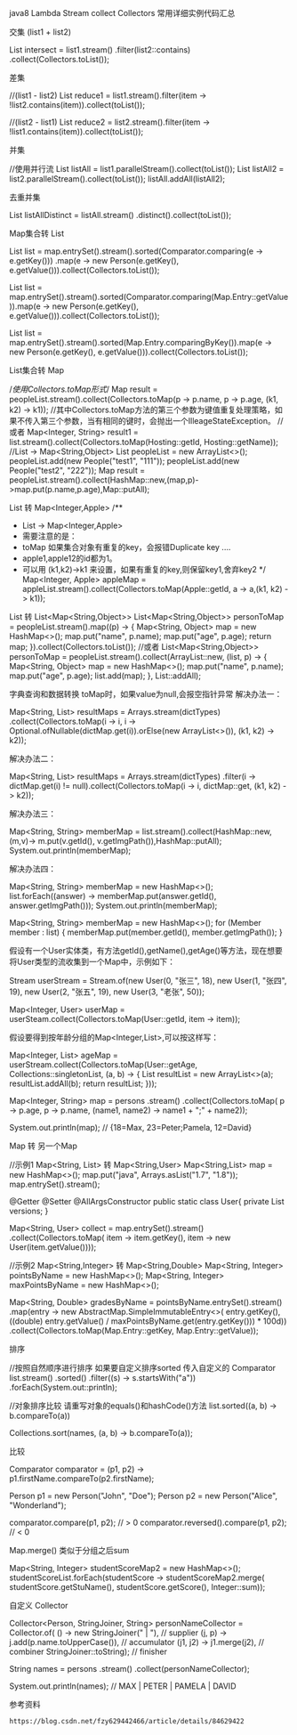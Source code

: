 java8 Lambda Stream collect Collectors 常用详细实例代码汇总


交集 (list1 + list2)

List<T> intersect = list1.stream()
                         .filter(list2::contains)
                         .collect(Collectors.toList());

差集

//(list1 - list2)
List<String> reduce1 = list1.stream().filter(item -> !list2.contains(item)).collect(toList());

//(list2 - list1)
List<String> reduce2 = list2.stream().filter(item -> !list1.contains(item)).collect(toList());

并集

//使用并行流 
List<String> listAll = list1.parallelStream().collect(toList());
List<String> listAll2 = list2.parallelStream().collect(toList());
listAll.addAll(listAll2);


去重并集

List<String> listAllDistinct = listAll.stream()
.distinct().collect(toList());


Map集合转 List

List<Person> list = map.entrySet().stream().sorted(Comparator.comparing(e -> e.getKey()))
		.map(e -> new Person(e.getKey(), e.getValue())).collect(Collectors.toList());
		
List<Person> list = map.entrySet().stream().sorted(Comparator.comparing(Map.Entry::getValue)).map(e -> new Person(e.getKey(), e.getValue())).collect(Collectors.toList());

List<Person> list = map.entrySet().stream().sorted(Map.Entry.comparingByKey()).map(e -> new Person(e.getKey(), e.getValue())).collect(Collectors.toList());

List集合转 Map

/*使用Collectors.toMap形式*/
Map result = peopleList.stream().collect(Collectors.toMap(p -> p.name, p -> p.age, (k1, k2) -> k1));
//其中Collectors.toMap方法的第三个参数为键值重复处理策略，如果不传入第三个参数，当有相同的键时，会抛出一个IlleageStateException。
//或者
Map<Integer, String> result1 = list.stream().collect(Collectors.toMap(Hosting::getId, Hosting::getName));
//List<People> -> Map<String,Object>
List<People> peopleList = new ArrayList<>();
peopleList.add(new People("test1", "111"));
peopleList.add(new People("test2", "222"));
Map result = peopleList.stream().collect(HashMap::new,(map,p)->map.put(p.name,p.age),Map::putAll);


List 转 Map<Integer,Apple>
/**
 * List<Apple> -> Map<Integer,Apple>
 * 需要注意的是：
 * toMap 如果集合对象有重复的key，会报错Duplicate key ....
 *  apple1,apple12的id都为1。
 *  可以用 (k1,k2)->k1 来设置，如果有重复的key,则保留key1,舍弃key2
 */
Map<Integer, Apple> appleMap = appleList.stream().collect(Collectors.toMap(Apple::getId, a -> a,(k1, k2) -> k1));


List 转 List<Map<String,Object>>
List<Map<String,Object>> personToMap = peopleList.stream().map((p) -> {
    Map<String, Object> map = new HashMap<>();
    map.put("name", p.name);
    map.put("age", p.age);
    return map;
}).collect(Collectors.toList());
//或者
List<Map<String,Object>> personToMap = peopleList.stream().collect(ArrayList::new, (list, p) -> {
   Map<String, Object> map = new HashMap<>();
    map.put("name", p.name);
    map.put("age", p.age);
    list.add(map);
}, List::addAll);


字典查询和数据转换 toMap时，如果value为null,会报空指针异常
解决办法一：

Map<String, List<Dict>> resultMaps = Arrays.stream(dictTypes)
.collect(Collectors.toMap(i -> i, i -> Optional.ofNullable(dictMap.get(i)).orElse(new ArrayList<>()), (k1, k2) -> k2));

解决办法二：

Map<String, List<Dict>> resultMaps = Arrays.stream(dictTypes)
.filter(i -> dictMap.get(i) != null).collect(Collectors.toMap(i -> i, dictMap::get, (k1, k2) -> k2));

解决办法三：

Map<String, String> memberMap = list.stream().collect(HashMap::new, (m,v)->
    m.put(v.getId(), v.getImgPath()),HashMap::putAll);
System.out.println(memberMap);

解决办法四：

Map<String, String> memberMap = new HashMap<>();
list.forEach((answer) -> memberMap.put(answer.getId(), answer.getImgPath()));
System.out.println(memberMap);

Map<String, String> memberMap = new HashMap<>();
for (Member member : list) {
    memberMap.put(member.getId(), member.getImgPath());
}


假设有一个User实体类，有方法getId(),getName(),getAge()等方法，现在想要将User类型的流收集到一个Map中，示例如下：

Stream<User> userStream = Stream.of(new User(0, "张三", 18), new User(1, "张四", 19), new User(2, "张五", 19), new User(3, "老张", 50));

Map<Integer, User> userMap = userSteam.collect(Collectors.toMap(User::getId, item -> item));


假设要得到按年龄分组的Map<Integer,List>,可以按这样写：

Map<Integer, List<User>> ageMap = userStream.collect(Collectors.toMap(User::getAge, Collections::singletonList, (a, b) -> {
            List<User> resultList = new ArrayList<>(a);
            resultList.addAll(b);
            return resultList;
        }));

Map<Integer, String> map = persons
    .stream()
    .collect(Collectors.toMap(
        p -> p.age,
        p -> p.name,
        (name1, name2) -> name1 + ";" + name2));

System.out.println(map);
// {18=Max, 23=Peter;Pamela, 12=David}


Map 转 另一个Map

//示例1 Map<String, List<String>> 转 Map<String,User>
Map<String,List<String>> map = new HashMap<>();
map.put("java", Arrays.asList("1.7", "1.8"));
map.entrySet().stream();

@Getter
@Setter
@AllArgsConstructor
public static class User{
    private List<String> versions;
}

Map<String, User> collect = map.entrySet().stream()
                .collect(Collectors.toMap(
                        item -> item.getKey(),
                        item -> new User(item.getValue())));

//示例2 Map<String,Integer>  转 Map<String,Double>
Map<String, Integer> pointsByName = new HashMap<>();
Map<String, Integer> maxPointsByName = new HashMap<>();

Map<String, Double> gradesByName = pointsByName.entrySet().stream()
        .map(entry -> new AbstractMap.SimpleImmutableEntry<>(
                entry.getKey(), ((double) entry.getValue() /
                        maxPointsByName.get(entry.getKey())) * 100d))
        .collect(Collectors.toMap(Map.Entry::getKey, Map.Entry::getValue));

排序

//按照自然顺序进行排序 如果要自定义排序sorted 传入自定义的 Comparator
list.stream()
    .sorted()
    .filter((s) -> s.startsWith("a"))
    .forEach(System.out::println);

//对象排序比较 请重写对象的equals()和hashCode()方法
list.sorted((a, b) -> b.compareTo(a))

Collections.sort(names, (a, b) -> b.compareTo(a));


比较

Comparator<Person> comparator = (p1, p2) -> p1.firstName.compareTo(p2.firstName);

Person p1 = new Person("John", "Doe");
Person p2 = new Person("Alice", "Wonderland");

comparator.compare(p1, p2);             // > 0
comparator.reversed().compare(p1, p2);  // < 0

Map.merge() 类似于分组之后sum

 Map<String, Integer> studentScoreMap2 = new HashMap<>();
        studentScoreList.forEach(studentScore -> studentScoreMap2.merge(
          studentScore.getStuName(),
          studentScore.getScore(),
          Integer::sum));


自定义 Collector

Collector<Person, StringJoiner, String> personNameCollector =
    Collector.of(
        () -> new StringJoiner(" | "),          // supplier
        (j, p) -> j.add(p.name.toUpperCase()),  // accumulator
        (j1, j2) -> j1.merge(j2),               // combiner
        StringJoiner::toString);                // finisher

String names = persons
    .stream()
    .collect(personNameCollector);

System.out.println(names);  // MAX | PETER | PAMELA | DAVID


参考资料

```html
https://blog.csdn.net/fzy629442466/article/details/84629422
```